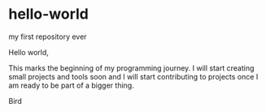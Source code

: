 # hello-world
my first repository ever

Hello world,

This marks the beginning of my programming journey. I will start creating small projects and tools soon and I will start contributing to projects once I am ready to be part of a bigger thing.

Bird


